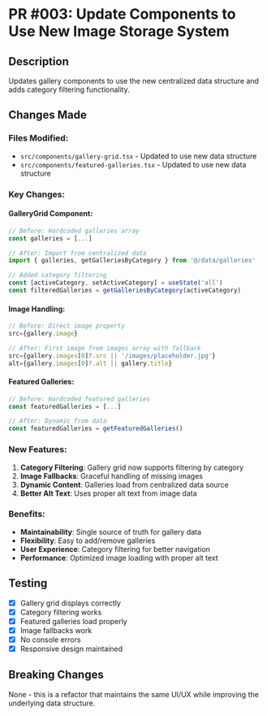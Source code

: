 # PR #003: Update Components to Use New Image Storage System

## Description
Updates gallery components to use the new centralized data structure and adds category filtering functionality.

## Changes Made

### Files Modified:
- `src/components/gallery-grid.tsx` - Updated to use new data structure
- `src/components/featured-galleries.tsx` - Updated to use new data structure

### Key Changes:

#### GalleryGrid Component:
```typescript
// Before: Hardcoded galleries array
const galleries = [...]

// After: Import from centralized data
import { galleries, getGalleriesByCategory } from '@/data/galleries'

// Added category filtering
const [activeCategory, setActiveCategory] = useState('all')
const filteredGalleries = getGalleriesByCategory(activeCategory)
```

#### Image Handling:
```typescript
// Before: Direct image property
src={gallery.image}

// After: First image from images array with fallback
src={gallery.images[0]?.src || '/images/placeholder.jpg'}
alt={gallery.images[0]?.alt || gallery.title}
```

#### Featured Galleries:
```typescript
// Before: Hardcoded featured galleries
const featuredGalleries = [...]

// After: Dynamic from data
const featuredGalleries = getFeaturedGalleries()
```

### New Features:
1. **Category Filtering**: Gallery grid now supports filtering by category
2. **Image Fallbacks**: Graceful handling of missing images
3. **Dynamic Content**: Galleries load from centralized data source
4. **Better Alt Text**: Uses proper alt text from image data

### Benefits:
- **Maintainability**: Single source of truth for gallery data
- **Flexibility**: Easy to add/remove galleries
- **User Experience**: Category filtering for better navigation
- **Performance**: Optimized image loading with proper alt text

## Testing
- [x] Gallery grid displays correctly
- [x] Category filtering works
- [x] Featured galleries load properly
- [x] Image fallbacks work
- [x] No console errors
- [x] Responsive design maintained

## Breaking Changes
None - this is a refactor that maintains the same UI/UX while improving the underlying data structure.